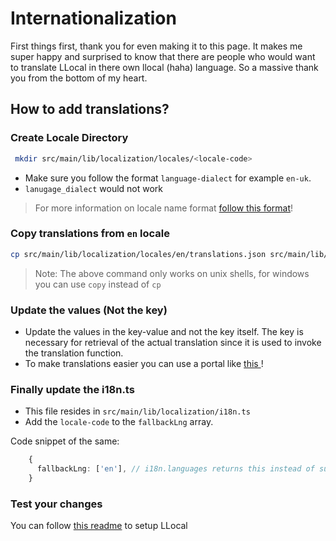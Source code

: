 # Internationalization
First things first, thank you for even making it to this page. It makes me super happy and surprised to know that there are people who would want to translate LLocal in there own llocal (haha) language. So a massive thank you from the bottom of my heart.

## How to add translations?

### Create Locale Directory
```bash
 mkdir src/main/lib/localization/locales/<locale-code>
```
- Make sure you follow the format `language-dialect` for example `en-uk`.
- `lanugage_dialect` would not work
> For more information on locale name format [follow this format](https://www.i18next.com/principles/translation-resolution#example-1)!

### Copy translations from `en` locale
```bash
cp src/main/lib/localization/locales/en/translations.json src/main/lib/localization/locales/<locale-code>

```
> Note: The above command only works on unix shells, for windows you can use `copy` instead of `cp`

### Update the values (Not the key)
- Update the values in the key-value and not the key itself. The key is necessary for retrieval of the actual translation since it is used to invoke the translation function.
- To make translations easier you can use a portal like [ this ]( https://translate.i18next.com/ )!


### Finally update the i18n.ts
- This file resides in `src/main/lib/localization/i18n.ts`
- Add the `locale-code` to the `fallbackLng` array.

Code snippet of the same:
```typescript
    {
      fallbackLng: ['en'], // i18n.languages returns this instead of supportedLngs, which is pretty cool
    }
```

### Test your changes
You can follow [this readme](https://github.com/kartikm7/llocal/tree/master#project-setup) to setup LLocal
